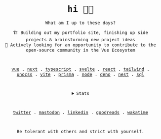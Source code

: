 <h1 align="center">
  <samp>hi 👋🏻</samp>
</h1>

<p align="center">
  <samp>What am I up to these days?</samp>
</p>

<div align="center"> 
 <div>
   <samp>🏗️  Building out my portfolio site, finishing up side projects & brainstorming new project ideas</samp>
 </div>
 <div>
   <samp>🔭  Actively looking for an opportunity to contribute to the open-source community in the Vue Ecosystem</samp>
 </div>
</div>

&nbsp;

<p align="center">
  <samp>
    <a href="https://vuejs.org">vue</a> .
    <a href="https://nuxt.com">nuxt</a> .
    <a href="https://www.typescriptlang.org/">typescript</a> .
    <a href="https://svelte.dev/">svelte</a> .
    <a href="https://beta.reactjs.org/">react</a> .
    <a href="https://tailwindcss.com/">tailwind</a> .
    <a href="https://github.com/unocss/unocss">unocss</a> .
    <a href="https://vitejs.dev/">vite</a> .
    <a href="https://www.prisma.io/">prisma</a> .
    <a href="https://nodejs.dev/en/">node</a> .
    <a href="https://deno.land/">deno</a> .
    <a href="https://nestjs.com/">nest</a> .
    <a href="https://www.postgresql.org/">sql</a>
  </samp>
</p>

&nbsp;


<details>
  <br />
  <summary align="center">
    <samp>Stats</samp>
  </summary>
  <div align="center">

<!--### 📊 Weekly development breakdown-->
<!--START_SECTION:waka-->

```text
From: 28 December 2022 - To: 27 January 2023

Total Time: 147 hrs 16 mins

TypeScript   46 hrs 13 mins  ████████░░░░░░░░░░░░░░░░░   31.39 %
Vue.js       39 hrs 30 mins  ██████▓░░░░░░░░░░░░░░░░░░   26.82 %
Other        13 hrs 17 mins  ██▒░░░░░░░░░░░░░░░░░░░░░░   09.03 %
```

<!--END_SECTION:waka-->
      
 <div align="center">     
   <a href="https://github.com/mat2ja/github-stats#gh-dark-mode-only">
    <img src="https://github.com/mat2ja/github-stats/blob/master/generated/overview.svg#gh-dark-mode-only" />
    <!--<img src="https://github.com/mat2ja/github-stats/blob/master/generated/languages.svg#gh-dark-mode-only" />-->
   </a>
   <a href="https://github.com/mat2ja/github-stats#gh-light-mode-only">
    <img src="https://github.com/mat2ja/github-stats/blob/master/generated/overview.svg#gh-dark-mode-only#gh-light-mode-only" />
    <!--<img src="https://github.com/mat2ja/github-stats/blob/master/generated/languages.svg#gh-dark-mode-only#gh-light-mode-only" />-->
   </a>
  </div>

</details>

     

&nbsp;

<p align="center">
  <samp>
    <a href="https://twitter.com/matijao_">twitter</a> .
    <a href="https://elk.zone/fosstodon.org/@matijao">mastodon</a> .
    <a href="https://www.linkedin.com/in/matijao/">linkedin</a> .
    <a href="https://www.goodreads.com/matijao">goodreads</a> .
    <a href="https://wakatime.com/@matijao">wakatime</a>
  </samp>
</p>


&nbsp;

<p align="center">
  <samp>
    Be tolerant with others and strict with yourself.
  </samp>
</p>
  
&nbsp;
  
